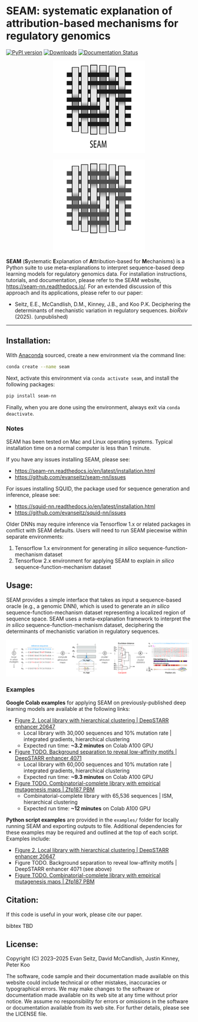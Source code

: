 SEAM: systematic explanation of attribution-based mechanisms for regulatory genomics
========================================================================
[![PyPI version](https://badge.fury.io/py/seam-nn.svg)](https://badge.fury.io/py/seam-nn)
[![Downloads](https://static.pepy.tech/badge/seam-nn)](https://pepy.tech/project/seam-nn) 
[![Documentation Status](https://readthedocs.org/projects/seam-nn/badge/?version=latest)](https://seam-nn.readthedocs.io/en/latest/?badge=latest)
<!-- [![DOI](https://zenodo.org/badge/711703377.svg)](https://zenodo.org/doi/10.5281/zenodo.11060671) -->

<p align="center">
	<img src="https://raw.githubusercontent.com/evanseitz/seam-nn/main/docs/_static/seam_logo_light.png#gh-light-mode-only" width="250" height="250">
</p>
<p align="center">
	<img src="https://raw.githubusercontent.com/evanseitz/seam-nn/main/docs/_static/seam_logo_dark.png#gh-dark-mode-only" width="250" height="250">
</p>

**SEAM** (**S**ystematic **E**xplanation of **A**ttribution-based for **M**echanisms) is a Python suite to use meta-explanations to interpret sequence-based deep learning models for regulatory genomics data. For installation instructions, tutorials, and documentation, please refer to the SEAM website, https://seam-nn.readthedocs.io/. For an extended discussion of this approach and its applications, please refer to our paper:

* Seitz, E.E., McCandlish, D.M., Kinney, J.B., and Koo P.K. Deciphering the determinants of mechanistic variation in regulatory sequences. <em>bioRxiv</em> (2025). (unpublished)
---

## Installation:

With [Anaconda](https://docs.anaconda.com/free/anaconda/install/index.html) sourced, create a new environment via the command line:

```bash
conda create --name seam
```

Next, activate this environment via `conda activate seam`, and install the following packages:

```bash
pip install seam-nn
```

Finally, when you are done using the environment, always exit via `conda deactivate`.


### Notes

SEAM has been tested on Mac and Linux operating systems. Typical installation time on a normal computer is less than 1 minute.

If you have any issues installing SEAM, please see:
- https://seam-nn.readthedocs.io/en/latest/installation.html
- https://github.com/evanseitz/seam-nn/issues

For issues installing SQUID, the package used for sequence generation and inference, please see:
- https://squid-nn.readthedocs.io/en/latest/installation.html
- https://github.com/evanseitz/squid-nn/issues

Older DNNs may require inference via Tensorflow 1.x or related packages in conflict with SEAM defaults. Users will need to run SEAM piecewise within separate environments:
1. Tensorflow 1.x environment for generating *in silico* sequence-function-mechanism dataset
2. Tensorflow 2.x environment for applying SEAM to explain *in silico* sequence-function-mechanism dataset

## Usage:
SEAM provides a simple interface that takes as input a sequence-based oracle (e.g., a genomic DNN), which is used to generate an *in silico* sequence-function-mechanism dataset representing a localized region of sequence space. SEAM uses a meta-explanation framework to interpret the *in silico* sequence-function-mechanism dataset, deciphering the determinants of mechanistic variation in regulatory sequences.

<img src="https://raw.githubusercontent.com/evanseitz/seam-nn/main/docs/_static/framework.png" alt="fig" width="800"/>

### Examples

**Google Colab examples** for applying SEAM on previously-published deep learning models are available at the following links:

- [Figure 2. Local library with hierarchical clustering | DeepSTARR enhancer 20647](https://colab.research.google.com/drive/1HOM_ysa4HIh_ZoYzLwa4jZu4evyRntF7?usp=sharing)
	- Local library with 30,000 sequences and 10% mutation rate | integrated gradients, hierarchical clustering
    - Expected run time: **~3.2 minutes** on Colab A100 GPU
- [Figure TODO. Background separation to reveal low-affinity motifs | DeepSTARR enhancer 4071](https://colab.research.google.com/drive/1lkcLYMyVMYPh3ARzYjI-gJjh69PK9COt?usp=sharing)
	- Local library with 60,000 sequences and 10% mutation rate | integrated gradients, hierarchical clustering
    - Expected run time: **~9.3 minutes** on Colab A100 GPU
- [Figure TODO. Combinatorial-complete library with empirical mutagenesis maps | Zfp187 PBM](https://colab.research.google.com/drive/1IWzjJtKzZCCvN1vndHalThLhPL6AsPEa?usp=sharing)
	- Combinatorial-complete library with 65,536 sequences | ISM, hierarchical clustering
	- Expected run time: **~12 minutes** on Colab A100 GPU

**Python script examples** are provided in the `examples/` folder for locally running SEAM and exporting outputs to file. Additional dependencies for these examples may be required and outlined at the top of each script. Examples include:

- [Figure 2. Local library with hierarchical clustering | DeepSTARR enhancer 20647](https://github.com/evanseitz/seam-nn/blob/main/examples/example_deepstarr_local_20647_intgrad.py)
- Figure TODO. Background separation to reveal low-affinity motifs | DeepSTARR enhancer 4071 (see above)
- [Figure TODO. Combinatorial-complete library with empirical mutagenesis maps | Zfp187 PBM](https://github.com/evanseitz/seam-nn/blob/main/examples/example_pbm_combinatorial_zfp187.py)

<!-- As well, the [seam-manuscript](https://github.com/evanseitz/seam-manuscript) repository contains examples to reproduce results in the manuscript, including the application of SQUID on other DNNs such as TODO -->

## Citation:
If this code is useful in your work, please cite our paper.

bibtex TBD

## License:
Copyright (C) 2023–2025 Evan Seitz, David McCandlish, Justin Kinney, Peter Koo

The software, code sample and their documentation made available on this website could include technical or other mistakes, inaccuracies or typographical errors. We may make changes to the software or documentation made available on its web site at any time without prior notice. We assume no responsibility for errors or omissions in the software or documentation available from its web site. For further details, please see the LICENSE file.
